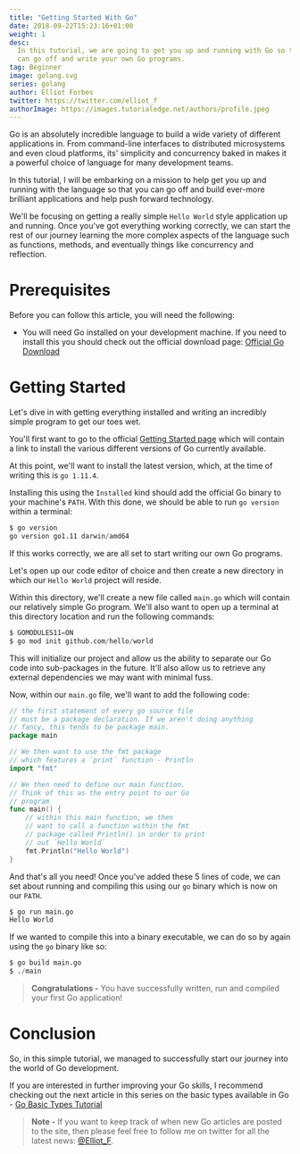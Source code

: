 ```yaml
---
title: "Getting Started With Go"
date: 2018-09-22T15:23:16+01:00
weight: 1
desc:
  In this tutorial, we are going to get you up and running with Go so that you
  can go off and write your own Go programs.
tag: Beginner
image: golang.svg
series: golang
author: Elliot Forbes
twitter: https://twitter.com/elliot_f
authorImage: https://images.tutorialedge.net/authors/profile.jpeg
---
```


Go is an absolutely incredible language to build a wide variety of different
applications in. From command-line interfaces to distributed microsystems and
even cloud platforms, its' simplicity and concurrency baked in makes it a
powerful choice of language for many development teams.

In this tutorial, I will be embarking on a mission to help get you up and
running with the language so that you can go off and build ever-more brilliant
applications and help push forward technology.

We'll be focusing on getting a really simple `Hello World` style application up
and running. Once you've got everything working correctly, we can start the rest
of our journey learning the more complex aspects of the language such as
functions, methods, and eventually things like concurrency and reflection.

# Prerequisites

Before you can follow this article, you will need the following:

* You will need Go installed on your development machine. If you need to install this
you should check out the official download page: [Official Go Download](https://golang.org/dl/)

# Getting Started

Let's dive in with getting everything installed and writing an incredibly simple
program to get our toes wet.

You'll first want to go to the official
[Getting Started page](https://golang.org/doc/install) which will contain a link
to install the various different versions of Go currently available.

At this point, we'll want to install the latest version, which, at the time of
writing this is `go 1.11.4`.

Installing this using the `Installed` kind should add the official Go binary to
your machine's `PATH`. With this done, we should be able to run `go version`
within a terminal:

```s
$ go version
go version go1.11 darwin/amd64
```

If this works correctly, we are all set to start writing our own Go programs.

Let's open up our code editor of choice and then create a new directory in which
our `Hello World` project will reside.

Within this directory, we'll create a new file called `main.go` which will
contain our relatively simple Go program. We'll also want to open up a terminal
at this directory location and run the following commands:

```s
$ GOMODULES11=ON
$ go mod init github.com/hello/world
```

This will initialize our project and allow us the ability to separate our Go
code into sub-packages in the future. It'll also allow us to retrieve any
external dependencies we may want with minimal fuss.

Now, within our `main.go` file, we'll want to add the following code:

```go
// the first statement of every go source file
// must be a package declaration. If we aren't doing anything
// fancy, this tends to be package main.
package main

// We then want to use the fmt package
// which features a `print` function - Println
import "fmt"

// We then need to define our main function.
// Think of this as the entry point to our Go
// program
func main() {
    // within this main function, we then
    // want to call a function within the fmt
    // package called Println() in order to print
    // out `Hello World`
    fmt.Println("Hello World")
}

```

And that's all you need! Once you've added these 5 lines of code, we can set
about running and compiling this using our `go` binary which is now on our
`PATH`.

```s
$ go run main.go
Hello World
```

If we wanted to compile this into a binary executable, we can do so by again
using the `go` binary like so:

```s
$ go build main.go
$ ./main
```

> **Congratulations -** You have successfully written, run and compiled your
> first Go application!

# Conclusion

So, in this simple tutorial, we managed to successfully start our journey into
the world of Go development.

If you are interested in further improving your Go skills, I recommend checking
out the next article in this series on the basic types available in Go -
[Go Basic Types Tutorial](/golang/go-basic-types-tutorial/)

> **Note -** If you want to keep track of when new Go articles are posted to the
> site, then please feel free to follow me on twitter for all the latest news:
> [@Elliot_F](https://twitter.com/elliot_f).
